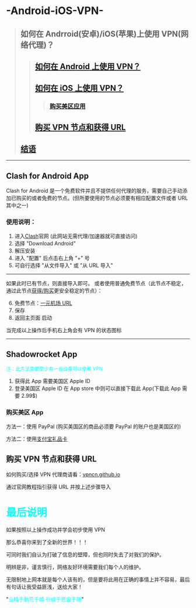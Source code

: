 # -Android-iOS-VPN-

> ## 如何在 Andrroid(安卓)/iOS(苹果)上使用 VPN(网络代理)？
>
> > ## [如何在 Android 上使用 VPN？](#clash-for-android-app)
> >
> > ## [如何在 iOS 上使用 VPN？](#shadowrocket-app)
> >
> > > ### [购买美区应用](#购买美区-app)
> >
> > ## [购买 VPN 节点和获得 URL](#购买-vpn-节点和获得-url)
>
> ## [结语](#最后说明)

---

## Clash for Android App

Clash for Android 是一个免费软件并且不提供任何代理的服务，需要自己手动添加已购买的或者免费的节点。(但所要使用的节点必须要有相应配置文件或者 URL 其中之一)

### 使用说明：

1. 进入[Clash](https://aceclash.net/en)官网 (此网站无需代理/加速器就可直接访问)
2. 选择 "Download Android"
3. 解压安装
4. 进入 "配置" 后点击右上角 "+" 号
5. 可自行选择 "从文件导入" 或 "从 URL 导入"

---

如果此时已有节点，则直接导入即可。
或者使用普通免费节点（此节点不稳定，通过此节点[获得/购买](#购买-vpn-节点和获得-url)更安全稳定的节点）：

6. 免费节点：[一元机场 URL](https://sub2.smallstrawberry.com/api/v1/client/subscribe?token=6b39e96ef9425fd6afbc893a15772b50)
7. 保存
8. 返回主页面 启动

当完成以上操作后手机右上角会有 VPN 的状态图标

---

## Shadowrocket App

<font color=#00ffff size=2>注：此方法需要至少有一台设备可以使用 VPN</font>

1. 获得此 App 需要美国区 Apple ID
2. 登录美国区 Apple ID 在 App store 中则可以直接下载此 App(下载此 App 需要 2.99$)

### 购买美区 App

方法一：使用 PayPal (购买美国区的商品必须要 PayPal 的账户也是美国区的)

方法二：使用[支付宝礼品卡](https://www.bilibili.com/video/BV1Pw6oYgEUL/?spm_id_from=333.999.0.0&vd_source=6cefb0471de8017efa253969ce08d680)

## 购买 VPN 节点和获得 URL

如何购买/选择 VPN 代理商请看：[vpncn.github.io](https://github.com/vpncn/vpncn.github.io)

通过官网教程指引获得 URL 并按上述步骤导入

# <font color=#00ffff>最后说明</font>

如果按照以上操作成功并学会初步使用 VPN

那么恭喜你来到了全新的世界！！！

可同时我们自认为打破了信息的壁障，但也同时失去了对我们的保护。

明辨是非，谨言慎行，网络友好环境需要我们每个人的维护。

无限制地上网本就是每个人该有的，但是要将此用在正确的事情上并不容易，最后有句话让我受益匪浅，送给大家！

"<font color=#00ffff>业精于勤荒于嬉 行成于思毁于随</font>"
